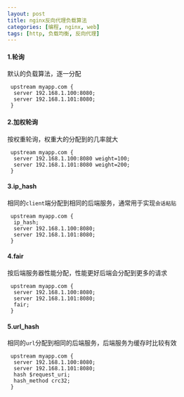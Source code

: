```yaml
---
layout: post
title: nginx反向代理负载算法
categories: [编程, nginx, web]
tags: [http, 负载均衡, 反向代理]
---
```


#### 1.轮询
默认的负载算法，逐一分配
```nginx
 upstream myapp.com {
  server 192.168.1.100:8080;
  server 192.168.1.101:8080;
 }

```

#### 2.加权轮询
按权重轮询，权重大的分配到的几率就大
```nginx
 upstream myapp.com {
  server 192.168.1.100:8080 weight=100;
  server 192.168.1.101:8080 weight=200;
 }

```

#### 3.ip_hash
相同的`client`端分配到相同的后端服务，通常用于实现`会话粘贴`
```nginx
 upstream myapp.com {
  ip_hash;
  server 192.168.1.100:8080;
  server 192.168.1.101:8080;
 }

```
#### 4.fair
按后端服务器性能分配，性能更好后端会分配到更多的请求
```nginx
 upstream myapp.com {
  server 192.168.1.100:8080;
  server 192.168.1.101:8080;
  fair;
 }

```
#### 5.url_hash
相同的`url`分配到相同的后端服务，后端服务为缓存时比较有效
```nginx
 upstream myapp.com {
  server 192.168.1.100:8080;
  server 192.168.1.101:8080;
  hash $request_uri;  
  hash_method crc32;
 }

```